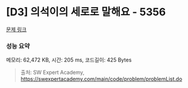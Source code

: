 # [D3] 의석이의 세로로 말해요 - 5356 

[문제 링크](https://swexpertacademy.com/main/code/problem/problemDetail.do?contestProbId=AWVWgkP6sQ0DFAUO) 

### 성능 요약

메모리: 62,472 KB, 시간: 205 ms, 코드길이: 425 Bytes



> 출처: SW Expert Academy, https://swexpertacademy.com/main/code/problem/problemList.do